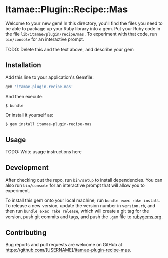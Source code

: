 # Itamae::Plugin::Recipe::Mas

Welcome to your new gem! In this directory, you'll find the files you need to be able to package up your Ruby library into a gem. Put your Ruby code in the file `lib/itamae/plugin/recipe/mas`. To experiment with that code, run `bin/console` for an interactive prompt.

TODO: Delete this and the text above, and describe your gem

## Installation

Add this line to your application's Gemfile:

```ruby
gem 'itamae-plugin-recipe-mas'
```

And then execute:

    $ bundle

Or install it yourself as:

    $ gem install itamae-plugin-recipe-mas

## Usage

TODO: Write usage instructions here

## Development

After checking out the repo, run `bin/setup` to install dependencies. You can also run `bin/console` for an interactive prompt that will allow you to experiment.

To install this gem onto your local machine, run `bundle exec rake install`. To release a new version, update the version number in `version.rb`, and then run `bundle exec rake release`, which will create a git tag for the version, push git commits and tags, and push the `.gem` file to [rubygems.org](https://rubygems.org).

## Contributing

Bug reports and pull requests are welcome on GitHub at https://github.com/[USERNAME]/itamae-plugin-recipe-mas.

